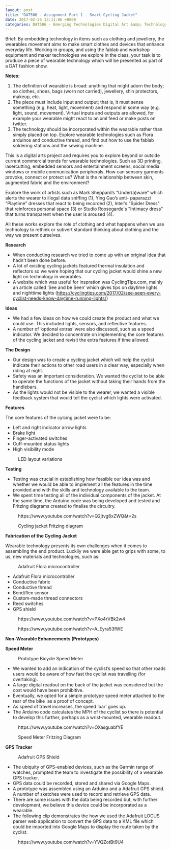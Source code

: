 ```yaml
---
layout: post
title: "DAT506 - Assignment Part 1 - Smart Cycling Jacket"
date: 2017-02-25 13:11:06 +0000
categories: DAT506 - Emerging Technologies Digital Art &amp; Technology
---
```


<!-- wp:paragraph -->
<p>Brief: By embedding technology in items such as clothing and jewellery, the wearables movement aims to make smart clothes and devices that enhance everyday life. Working in groups, and using the fablab and workshop equipment and maker technologies we explore in the class, your task is to produce a piece of wearable technology which will be presented as part of a DAT fashion show.</p>
<!-- /wp:paragraph -->

<!-- wp:paragraph -->
<p><strong>Notes:</strong></p>
<!-- /wp:paragraph -->

<!-- wp:list {"ordered":true} -->
<ol><!-- wp:list-item -->
<li>The definition of wearable is broad: anything that might adorn the body; so clothes, shoes, bags (worn not carried), jewellery, shin protectors, makeup, etc.</li>
<!-- /wp:list-item -->

<!-- wp:list-item -->
<li>The piece must include input and output; that is, it must sense something (e.g. heat, light, movement) and respond in some way (e.g. light, sound, movement). Virtual inputs and outputs are allowed, for example your wearable might react to an xml feed or make posts on twitter.</li>
<!-- /wp:list-item -->

<!-- wp:list-item -->
<li>The technology should be incorporated within the wearable rather than simply placed on top. Explore wearable technologies such as Flora arduinos and conductive thread, and find out how to use the fablab soldering stations and the sewing machine.</li>
<!-- /wp:list-item --></ol>
<!-- /wp:list -->

<!-- wp:paragraph -->
<p>This is a digital arts project and requires you to explore beyond or outside current commercial trends for wearable technologies. Such as 3D printing, lasercutting, embedded sensors and entertainment screens, social media windows or mobile communication peripherals. How can sensory garments provoke, connect or protect us? What is the relationship between skin, augmented fabric and the environment?</p>
<!-- /wp:paragraph -->

<!-- wp:paragraph -->
<p>Explore the work of artists such as Mark Sheppard’s “Under(a)ware” which alerts the wearer to illegal data sniffing (1), Ying Gao’s anti- paparazzi “Playtime” dresses that react to being recorded (2), Intel's "Spider Dress" that reinforces personal space (3) or Studio Roosegarde's "Intimacy dress" that turns transparent when the user is aroused (4).</p>
<!-- /wp:paragraph -->

<!-- wp:paragraph -->
<p>All these works explore the role of clothing and what happens when we use technology to rethink or subvert standard thinking about clothing and the way we present ourselves.</p>
<!-- /wp:paragraph -->

<!-- wp:paragraph -->
<p><strong>Research</strong></p>
<!-- /wp:paragraph -->

<!-- wp:list -->
<ul><!-- wp:list-item -->
<li>When conducting research we tried to come up with an original idea that hadn't been done before.</li>
<!-- /wp:list-item -->

<!-- wp:list-item -->
<li>A lot of existing cycling jackets featured thermal insulation and reflectors so we were hoping that our cycling jacket would shine a new light on technology in wearables.</li>
<!-- /wp:list-item -->

<!-- wp:list-item -->
<li>A website which was useful for inspration was CyclingTips.com, mainly an article called ‘See and be Seen’ which gives tips on daytime lights and nighttime lights (<a href="https://cyclingtips.com/2017/02/see-seen-every-cyclist-needs-know-daytime-running-lights/">https://cyclingtips.com/2017/02/see-seen-every-cyclist-needs-know-daytime-running-lights/</a>)</li>
<!-- /wp:list-item --></ul>
<!-- /wp:list -->

<!-- wp:paragraph -->
<p><strong>Ideas</strong></p>
<!-- /wp:paragraph -->

<!-- wp:list -->
<ul><!-- wp:list-item -->
<li>We had a few ideas on how we could create the product and what we could use. This included lights, sensors, and reflective features.</li>
<!-- /wp:list-item -->

<!-- wp:list-item -->
<li>A number of ‘optional extras’ were also discussed, such as a speed indicator. We decided to concentrate on implementing the core features of the cycling jacket and revisit the extra features if time allowed.</li>
<!-- /wp:list-item --></ul>
<!-- /wp:list -->

<!-- wp:paragraph -->
<p><strong>The Design</strong></p>
<!-- /wp:paragraph -->

<!-- wp:list -->
<ul><!-- wp:list-item -->
<li>Our design was to create a cycling jacket which will help the cyclist indicate their actions to other road users in a clear way, especially when riding at night.</li>
<!-- /wp:list-item -->

<!-- wp:list-item -->
<li>Safety was an important consideration. We wanted the cyclist to be able to operate the functions of the jacket without taking their hands from the handlebars.</li>
<!-- /wp:list-item -->

<!-- wp:list-item -->
<li>As the lights would not be visible to the wearer, we wanted a visible feedback system that would tell the cyclist which lights were activated.</li>
<!-- /wp:list-item --></ul>
<!-- /wp:list -->

<!-- wp:paragraph -->
<p><strong>Features</strong></p>
<!-- /wp:paragraph -->

<!-- wp:paragraph -->
<p>The core features of the cylcing jacket were to be:</p>
<!-- /wp:paragraph -->

<!-- wp:list -->
<ul><!-- wp:list-item -->
<li>Left and right indicator arrow lights</li>
<!-- /wp:list-item -->

<!-- wp:list-item -->
<li>Brake light</li>
<!-- /wp:list-item -->

<!-- wp:list-item -->
<li>Finger-activated switches</li>
<!-- /wp:list-item -->

<!-- wp:list-item -->
<li>Cuff-mounted status lights</li>
<!-- /wp:list-item -->

<!-- wp:list-item -->
<li>High visibility mode</li>
<!-- /wp:list-item --></ul>
<!-- /wp:list -->

<!-- wp:image {"id":860,"sizeSlug":"large","linkDestination":"media"} -->
<figure class="wp-block-image size-large"><a href="https://www.circleseven.co.uk/wp-content/uploads/2023/05/cycling-jacket.png"><img src="https://www.circleseven.co.uk/wp-content/uploads/2023/05/cycling-jacket-1024x789.png" alt="" class="wp-image-860"/></a><figcaption class="wp-element-caption">LED layout variations</figcaption></figure>
<!-- /wp:image -->

<!-- wp:paragraph -->
<p><strong>Testing</strong></p>
<!-- /wp:paragraph -->

<!-- wp:list -->
<ul><!-- wp:list-item -->
<li>Testing was crucial in establishing how feasible our idea was and whether we would be able to implement all the features in the time provided and with the skills and technology available to the team.</li>
<!-- /wp:list-item -->

<!-- wp:list-item -->
<li>We spent time testing all of the individual components of the jacket. At the same time, the Arduino code was being developed and tested and Fritzing diagrams created to finalise the circuitry.</li>
<!-- /wp:list-item --></ul>
<!-- /wp:list -->

<!-- wp:embed {"url":"https://www.youtube.com/watch?v=Q2jtvg6xZWQ\u0026t=2s","type":"video","providerNameSlug":"youtube","responsive":true,"className":"wp-embed-aspect-16-9 wp-has-aspect-ratio"} -->
<figure class="wp-block-embed is-type-video is-provider-youtube wp-block-embed-youtube wp-embed-aspect-16-9 wp-has-aspect-ratio"><div class="wp-block-embed__wrapper">
https://www.youtube.com/watch?v=Q2jtvg6xZWQ&amp;t=2s
</div></figure>
<!-- /wp:embed -->

<!-- wp:image {"id":861,"sizeSlug":"large","linkDestination":"media"} -->
<figure class="wp-block-image size-large"><a href="https://www.circleseven.co.uk/wp-content/uploads/2023/05/cycle-jacket_bb.png"><img src="https://www.circleseven.co.uk/wp-content/uploads/2023/05/cycle-jacket_bb-1024x782.png" alt="" class="wp-image-861"/></a><figcaption class="wp-element-caption">Cycling jacket Fritzing diagram</figcaption></figure>
<!-- /wp:image -->

<!-- wp:paragraph -->
<p><strong>Fabrication of the Cycling Jacket</strong></p>
<!-- /wp:paragraph -->

<!-- wp:paragraph -->
<p>Wearable technology presents its own challenges when it comes to assembling the end product. Luckily we were able get to grips with some, to us, new materials and technologies, such as:</p>
<!-- /wp:paragraph -->

<!-- wp:image {"id":862,"sizeSlug":"full","linkDestination":"media"} -->
<figure class="wp-block-image size-full"><a href="https://www.circleseven.co.uk/wp-content/uploads/2023/05/flora_logo-e1488013904135.png"><img src="https://www.circleseven.co.uk/wp-content/uploads/2023/05/flora_logo-e1488013904135.png" alt="" class="wp-image-862"/></a><figcaption class="wp-element-caption">Adafruit Flora microcontroller</figcaption></figure>
<!-- /wp:image -->

<!-- wp:list -->
<ul><!-- wp:list-item -->
<li>Adafruit Flora microcontroller</li>
<!-- /wp:list-item -->

<!-- wp:list-item -->
<li>Conductive fabric</li>
<!-- /wp:list-item -->

<!-- wp:list-item -->
<li>Conductive thread</li>
<!-- /wp:list-item -->

<!-- wp:list-item -->
<li>Bend/flex sensor</li>
<!-- /wp:list-item -->

<!-- wp:list-item -->
<li>Custom-made thread connectors</li>
<!-- /wp:list-item -->

<!-- wp:list-item -->
<li>Reed switches</li>
<!-- /wp:list-item -->

<!-- wp:list-item -->
<li>GPS shield</li>
<!-- /wp:list-item --></ul>
<!-- /wp:list -->

<!-- wp:embed {"url":"https://www.youtube.com/watch?v=PXo4rVBk2w4","type":"video","providerNameSlug":"youtube","responsive":true,"className":"wp-embed-aspect-16-9 wp-has-aspect-ratio"} -->
<figure class="wp-block-embed is-type-video is-provider-youtube wp-block-embed-youtube wp-embed-aspect-16-9 wp-has-aspect-ratio"><div class="wp-block-embed__wrapper">
https://www.youtube.com/watch?v=PXo4rVBk2w4
</div></figure>
<!-- /wp:embed -->

<!-- wp:embed {"url":"https://www.youtube.com/watch?v=A_Eyra53fWE","type":"video","providerNameSlug":"youtube","responsive":true,"className":"wp-embed-aspect-16-9 wp-has-aspect-ratio"} -->
<figure class="wp-block-embed is-type-video is-provider-youtube wp-block-embed-youtube wp-embed-aspect-16-9 wp-has-aspect-ratio"><div class="wp-block-embed__wrapper">
https://www.youtube.com/watch?v=A_Eyra53fWE
</div></figure>
<!-- /wp:embed -->

<!-- wp:paragraph -->
<p><strong>Non-Wearable Enhancements (Prototypes)</strong></p>
<!-- /wp:paragraph -->

<!-- wp:paragraph -->
<p><strong>Speed Meter</strong></p>
<!-- /wp:paragraph -->

<!-- wp:image {"id":863,"sizeSlug":"large","linkDestination":"media"} -->
<figure class="wp-block-image size-large"><a href="https://www.circleseven.co.uk/wp-content/uploads/2023/05/IMG_1936-copy-scaled-1.jpg"><img src="https://www.circleseven.co.uk/wp-content/uploads/2023/05/IMG_1936-copy-scaled-1-1024x768.jpg" alt="" class="wp-image-863"/></a><figcaption class="wp-element-caption">Prototype Bicycle Speed Meter</figcaption></figure>
<!-- /wp:image -->

<!-- wp:list -->
<ul><!-- wp:list-item -->
<li>We wanted to add an indication of the cyclist’s speed so that other roads users would be aware of how fast the cyclist was travelling (for overtaking).</li>
<!-- /wp:list-item -->

<!-- wp:list-item -->
<li>A large digital readout on the back of the jacket was considered but the cost would have been prohibitive.</li>
<!-- /wp:list-item -->

<!-- wp:list-item -->
<li>Eventually, we opted for a simple prototype speed meter attached to the rear of the bike &nbsp;as a proof of concept.</li>
<!-- /wp:list-item -->

<!-- wp:list-item -->
<li>As speed of travel increases, the speed ‘bar’ goes up.</li>
<!-- /wp:list-item -->

<!-- wp:list-item -->
<li>The Arduino code calculates the MPH of the cyclist so there is potential to develop this further, perhaps as a wrist-mounted, wearable readout.</li>
<!-- /wp:list-item --></ul>
<!-- /wp:list -->

<!-- wp:embed {"url":"https://www.youtube.com/watch?v=OXasguabfYE","type":"video","providerNameSlug":"youtube","responsive":true,"className":"wp-embed-aspect-16-9 wp-has-aspect-ratio"} -->
<figure class="wp-block-embed is-type-video is-provider-youtube wp-block-embed-youtube wp-embed-aspect-16-9 wp-has-aspect-ratio"><div class="wp-block-embed__wrapper">
https://www.youtube.com/watch?v=OXasguabfYE
</div></figure>
<!-- /wp:embed -->

<!-- wp:image {"id":864,"sizeSlug":"large","linkDestination":"media"} -->
<figure class="wp-block-image size-large"><a href="https://www.circleseven.co.uk/wp-content/uploads/2023/05/speed-meter_bb.png"><img src="https://www.circleseven.co.uk/wp-content/uploads/2023/05/speed-meter_bb-925x1024.png" alt="" class="wp-image-864"/></a><figcaption class="wp-element-caption">Speed Meter Fritzing Diagram</figcaption></figure>
<!-- /wp:image -->

<!-- wp:paragraph -->
<p><strong>GPS Tracker</strong></p>
<!-- /wp:paragraph -->

<!-- wp:image {"id":865,"sizeSlug":"full","linkDestination":"media"} -->
<figure class="wp-block-image size-full"><a href="https://www.circleseven.co.uk/wp-content/uploads/2023/05/gps-shield.png"><img src="https://www.circleseven.co.uk/wp-content/uploads/2023/05/gps-shield.png" alt="" class="wp-image-865"/></a><figcaption class="wp-element-caption">Adafruit GPS Shield</figcaption></figure>
<!-- /wp:image -->

<!-- wp:list -->
<ul><!-- wp:list-item -->
<li>The ubiquity of GPS-enabled devices, such as the Garmin range of watches, prompted the team to investigate the possibility of a wearable GPS tracker.</li>
<!-- /wp:list-item -->

<!-- wp:list-item -->
<li>GPS data could be recorded, stored and shared via Google Maps.</li>
<!-- /wp:list-item -->

<!-- wp:list-item -->
<li>A prototype was assembled using an Arduino and a Adafruit GPS shield. A number of sketches were used to record and retrieve GPS data.</li>
<!-- /wp:list-item -->

<!-- wp:list-item -->
<li>There are some issues with the data being recorded but, with further development, we believe this device could be incorporated as a wearable.</li>
<!-- /wp:list-item -->

<!-- wp:list-item -->
<li>The following clip demonstrates the how we used the Adafruit LOCUS parser web application to convert the GPS data to a KML file which could be imported into Google Maps to display the route taken by the cyclist.</li>
<!-- /wp:list-item --></ul>
<!-- /wp:list -->

<!-- wp:embed {"url":"https://www.youtube.com/watch?v=YVQZotBt9U4","type":"video","providerNameSlug":"youtube","responsive":true,"className":"wp-embed-aspect-16-9 wp-has-aspect-ratio"} -->
<figure class="wp-block-embed is-type-video is-provider-youtube wp-block-embed-youtube wp-embed-aspect-16-9 wp-has-aspect-ratio"><div class="wp-block-embed__wrapper">
https://www.youtube.com/watch?v=YVQZotBt9U4
</div></figure>
<!-- /wp:embed -->